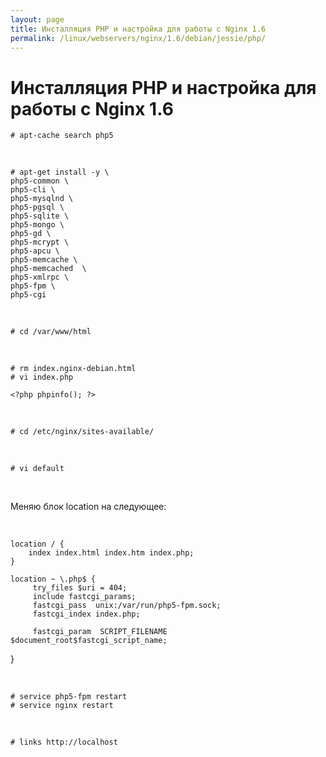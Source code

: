 ```yaml
---
layout: page
title: Инсталляция PHP и настройка для работы с Nginx 1.6
permalink: /linux/webservers/nginx/1.6/debian/jessie/php/
---
```


# Инсталляция PHP и настройка для работы с Nginx 1.6


    # apt-cache search php5

<br/>

    # apt-get install -y \
    php5-common \
    php5-cli \
    php5-mysqlnd \
    php5-pgsql \
    php5-sqlite \
    php5-mongo \
    php5-gd \
    php5-mcrypt \
    php5-apcu \
    php5-memcache \
    php5-memcached  \
    php5-xmlrpc \
    php5-fpm \
    php5-cgi

<br/>

    # cd /var/www/html

<br/>


    # rm index.nginx-debian.html
    # vi index.php

    <?php phpinfo(); ?>


<br/>

    # cd /etc/nginx/sites-available/


<br/>

    # vi default


<br/>

Меняю блок location на следующее:

<br/>

    location / {
        index index.html index.htm index.php;
    }

    location ~ \.php$ {
         try_files $uri = 404;
         include fastcgi_params;
         fastcgi_pass  unix:/var/run/php5-fpm.sock;
         fastcgi_index index.php;

         fastcgi_param  SCRIPT_FILENAME  $document_root$fastcgi_script_name;
   }


<br/>

    # service php5-fpm restart
    # service nginx restart


<br/>

    # links http://localhost

